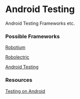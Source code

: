 Android Testing
===============

Android Testing Frameworks etc.

<h3>Possible Frameworks</h3>

<p><a href="http://code.google.com/p/robotium/">Robotium</a></p>
<p><a href="http://pivotal.github.com/robolectric">Robolectric</a></p>
<p><a href="http://developer.android.com/guide/topics/testing/testing_android.html">Android Testing</a></p>


<h3>Resources</h3>
<a href="http://de.slideshare.net/dtmilano/testing-on-android">Testing on Android</a>
